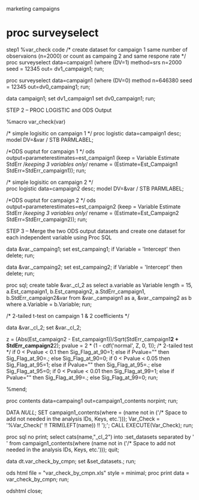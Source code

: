 marketing campaigns

proc surveyselect
==========

step1 %var_check code
/* create dataset for campaign 1 same number of observaions (n=2000) or count as campaing 2 and same respone rate */
proc surveyselect data=campaign1 (where (DV=1) method=srs n=2000
seed = 12345 out= dv1_campaign1; 
run;

proc surveyselect data=campaign1 (where (DV=0) method n=646380
seed = 12345 out=dv0_campaing1;
run;

data campaign1;
   set dv1_campaign1
   set dv0_campaign1;
run;


STEP 2 – PROC LOGISTIC and ODS Output

%macro var_check(var)

/* simple logisitic on campaign 1 */
proc logistic data=campaign1 desc;
model DV=&var / STB PARMLABEL;

/*ODS ouptut for campaign 1 */
ods output=parameterestimates=est_campaign1 (keep = Variable Estimate StdErr  /*keeping 3 variables only*/
                                            rename = (Estimate=Est_Campaign1 StdErr=StdErr_campaign1));
run;


/* simple logisitic on campaign 2 */                                       
proc logistic data=campaign2 desc;
model DV=&var / STB PARMLABEL;

/*ODS ouptut for campaign 2 */
ods output=parameterestimates=est_campaign2 (keep = Variable Estimate StdErr  /*keeping 3 variables only*/
                                            rename = (Estimate=Est_Campaign2 StdErr=StdErr_campaign2));
run;


STEP 3 – Merge the two ODS output datasets and create one dataset for each independent variable using Proc SQL

data &var._campaing1;
   set est_campaing1;
   if Variable = 'Intercept' then delete;
run;

data &var._campaing2;
   set est_campaing2;
   if Variable = 'Intercept' then delete;
run;


   
proc sql;
   create table &var._cl_2 as
   select a.variable as Variable length = 15, a.Est_campaign1, b.Est_campaign2, a.StdErr_campaign1, b.StdErr_campaign2&var
   from &var._campaign1 as a,
        &var._campaing2 as b
  where a.Variable = b.Variable;
run;


/* 2-tailed t-test on campaign 1 & 2 coefficients */

data &var._cl_2;
 set &var._cl_2;
 
 z = (Abs(Est_campaign2 - Est_campaign1))/Sqrt(StdErr_campaign1**2 + StdErr_campaign2**2);
 pvalue = 2 * (1 - cdf('normal', Z, 0, 1)); /* 2-tailed test */
 if 0 < Pvalue < 0.1 then Sig_Flag_at_90=1; else if Pvalue="" then Sig_Flag_at_90=.; else Sig_Flag_at_90=0;
 if 0 < Pvalue < 0.05 then Sig_Flag_at_95=1; else if Pvalue="" then Sig_Flag_at_95=.; else Sig_Flag_at_95=0;
 if 0 < Pvalue < 0.01 then Sig_Flag_at_99=1; else if Pvalue="" then Sig_Flag_at_99=.; else Sig_Flag_at_99=0;
run;

%mend;

proc contents data=campaing1 out=campaign1_contents norpint; run;

DATA _NULL_;
   SET campaign1_contents(where = (name not in
   ('/* Space to add not needed in the analysis IDs, Keys, etc.')));
   Var_Check = '%Var_Check(' !! TRIM(LEFT(name))  !!  ');';
   CALL EXECUTE(Var_Check);
run;

proc sql no print;
   select cats(name,"_cl_2")
          into :set_datasets 
          separated by ' '
          from campaign1_contents(where (name not in 
          ('/* Space to add not needed in the analysis IDs, Keys, etc.')));
quit;


data dt.var_check_by_cmpn;
   set &set_datasets.;
run;

ods html file = "var_check_by_cmpn.xls" style = minimal;
proc print data = var_check_by_cmpn; 
run;

odshtml close;













   
   
   
   
   
   
   
   
   























   
   
   
   
   
   
   
   
   
   
   
   
   














